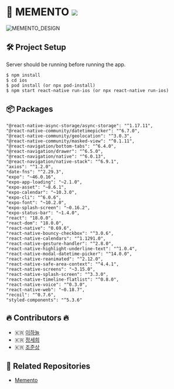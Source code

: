 # 🧠 MEMENTO <img src="https://img.shields.io/badge/React%20Native-0.69.6-blue" />

![MEMENTO_DESIGN](https://user-images.githubusercontent.com/90544907/207660887-19171e0d-c754-4fa0-9e8c-63aa8960cd90.png)

## 🛠 Project Setup

Server should be running before running the app.

```
$ npm install
$ cd ios
$ pod install (or npx pod-install)
$ npm start react-native run-ios (or npx react-native run-ios)
```

## 📦 Packages

    "@react-native-async-storage/async-storage": "^1.17.11",
    "@react-native-community/datetimepicker": "^6.7.0",
    "@react-native-community/geolocation": "^3.0.3",
    "@react-native-community/masked-view": "^0.1.11",
    "@react-navigation/bottom-tabs": "^6.4.0",
    "@react-navigation/drawer": "^6.5.0",
    "@react-navigation/native": "^6.0.13",
    "@react-navigation/native-stack": "^6.9.1",
    "axios": "^1.2.0",
    "date-fns": "^2.29.3",
    "expo": "~46.0.16",
    "expo-app-loading": "~2.1.0",
    "expo-asset": "~8.6.1",
    "expo-calendar": "~10.3.0",
    "expo-cli": "^6.0.6",
    "expo-font": "~10.2.0",
    "expo-splash-screen": "~0.16.2",
    "expo-status-bar": "~1.4.0",
    "react": "18.0.0",
    "react-dom": "18.0.0",
    "react-native": "0.69.6",
    "react-native-bouncy-checkbox": "^3.0.6",
    "react-native-calendars": "^1.1291.0",
    "react-native-gesture-handler": "^2.8.0",
    "react-native-highlight-underline-text": "^1.0.4",
    "react-native-modal-datetime-picker": "^14.0.0",
    "react-native-reanimated": "^2.12.0",
    "react-native-safe-area-context": "^4.4.1",
    "react-native-screens": "~3.15.0",
    "react-native-splash-screen": "^3.3.0",
    "react-native-timeline-flatlist": "^0.8.0",
    "react-native-voice": "^0.3.0",
    "react-native-web": "~0.18.7",
    "recoil": "^0.7.6",
    "styled-components": "^5.3.6"

## 🔥 Contributors 🔥

- 🇰🇷 [이하늘](https://github.com/hanueleee)
- 🇰🇷 [정세희](https://github.com/sehee-jeong)
- 🇰🇷 [조준상](https://github.com/wnstkd0622)

## 🔗 Related Repositories

- [Memento](https://github.com/Memento-men4)

